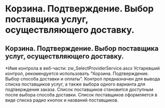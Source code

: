 ﻿---
description: 2.4.7
---
# Корзина. Подтверждение. Выбор поставщика услуг, осуществляющего доставку.
## Корзина. Подтверждение. Выбор поставщика услуг, осуществляющего доставку.
*Имя контрола в веб-части: zw_SelectProviderService.ascx
Устаревший контрол, рекомендуется использовать "Корзина. Подтверждение. Выбор способа доставки и оплаты".
Контрол предназначен для вывода списка поставщиков услуг, а также выбора одного варианта для подтверждения заказа.
Список поставщиков становится доступным после выбора способа доставки.
Список поставщиков оформляется в виде списка радио кнопок и названий поставщиков.
